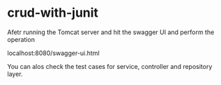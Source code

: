 # crud-with-junit

Afetr running the Tomcat server and hit the swagger UI and perform the operation

localhost:8080/swagger-ui.html

You can alos check the test cases for service, controller and repository layer.